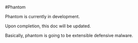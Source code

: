 #Phantom

Phantom is currently in development.

Upon completion, this doc will be updated.

Basically, phantom is going to be extensible defensive malware.
